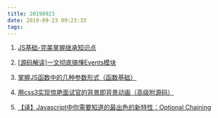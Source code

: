 ```yaml
---
title: 20190923
date: 2019-09-23 09:23:33
tags:
---
```


1. [JS基础-完美掌握继承知识点](https://juejin.im/post/5d860b5cf265da03db07b435)

2. [[源码解读]一文彻底搞懂Events模块](https://juejin.im/post/5d69eef7f265da03f12e70a5)

3. [掌握JS函数中的几种参数形式（函数基础）](https://juejin.im/post/5d8807eaf265da03e4679d40)

4. [用css3实现惊艳面试官的背景即背景动画（高级附源码）](https://juejin.im/post/5d86fc096fb9a06ae94d6d7a)

5. [【译】Javascript中你需要知道的最出色的新特性：Optional Chaining](https://juejin.im/post/5d8753d9e51d4561c83e7d1d)